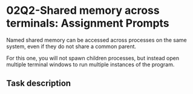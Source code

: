 # 02Q2-Shared memory across terminals: Assignment Prompts

Named shared memory can be accessed across processes on the same system, even if they do not share a common parent.

For this one, you will not spawn children processes, but instead open multiple terminal windows to run multiple instances of the program.

## Task description